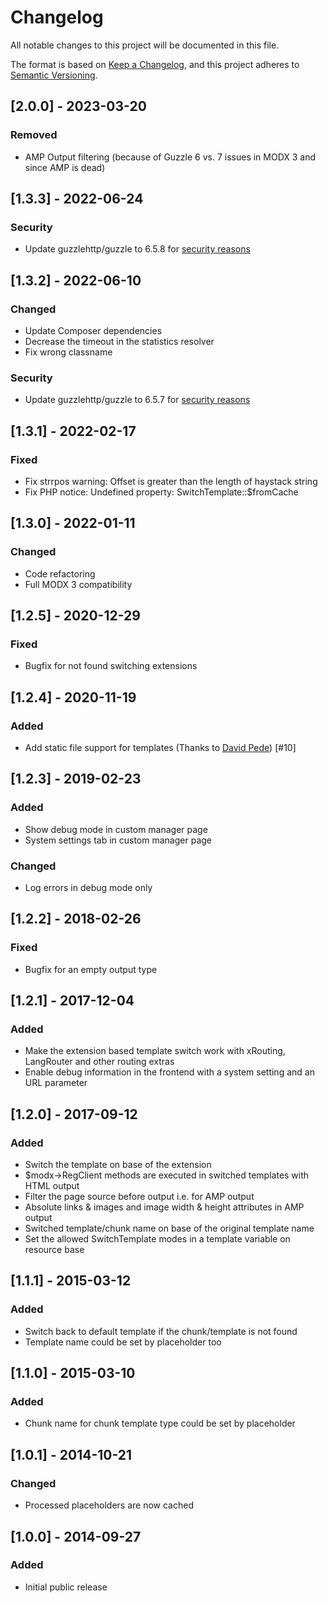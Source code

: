 # Changelog

All notable changes to this project will be documented in this file.

The format is based on [Keep a Changelog](https://keepachangelog.com/en/1.1.0/),
and this project adheres to [Semantic Versioning](https://semver.org/spec/v2.0.0.html).

## [2.0.0] - 2023-03-20

### Removed

- AMP Output filtering (because of Guzzle 6 vs. 7 issues in MODX 3 and since AMP is dead)

## [1.3.3] - 2022-06-24

### Security

- Update guzzlehttp/guzzle to 6.5.8 for [security reasons](https://github.com/guzzle/guzzle/security/advisories)

## [1.3.2] - 2022-06-10

### Changed

- Update Composer dependencies
- Decrease the timeout in the statistics resolver
- Fix wrong classname

### Security

- Update guzzlehttp/guzzle to 6.5.7 for [security reasons](https://github.com/guzzle/guzzle/security/advisories)

## [1.3.1] - 2022-02-17

### Fixed

- Fix strrpos warning: Offset is greater than the length of haystack string
- Fix PHP notice: Undefined property: SwitchTemplate::$fromCache

## [1.3.0] - 2022-01-11

### Changed

- Code refactoring
- Full MODX 3 compatibility

## [1.2.5] - 2020-12-29

### Fixed

- Bugfix for not found switching extensions

## [1.2.4] - 2020-11-19

### Added

- Add static file support for templates (Thanks to [David Pede](https://github.com/davidpede)) [#10]

## [1.2.3] - 2019-02-23

### Added

- Show debug mode in custom manager page
- System settings tab in custom manager page

### Changed

- Log errors in debug mode only

## [1.2.2] - 2018-02-26

### Fixed

- Bugfix for an empty output type

## [1.2.1] - 2017-12-04

### Added

- Make the extension based template switch work with xRouting, LangRouter and other routing extras
- Enable debug information in the frontend with a system setting and an URL parameter

## [1.2.0] - 2017-09-12

### Added

- Switch the template on base of the extension
- $modx->RegClient methods are executed in switched templates with HTML output
- Filter the page source before output i.e. for AMP output
- Absolute links & images and image width & height attributes in AMP output
- Switched template/chunk name on base of the original template name
- Set the allowed SwitchTemplate modes in a template variable on resource base

## [1.1.1] - 2015-03-12

### Added

- Switch back to default template if the chunk/template is not found
- Template name could be set by placeholder too

## [1.1.0] - 2015-03-10

### Added

- Chunk name for chunk template type could be set by placeholder

## [1.0.1] - 2014-10-21

### Changed

- Processed placeholders are now cached

## [1.0.0] - 2014-09-27

### Added

- Initial public release
